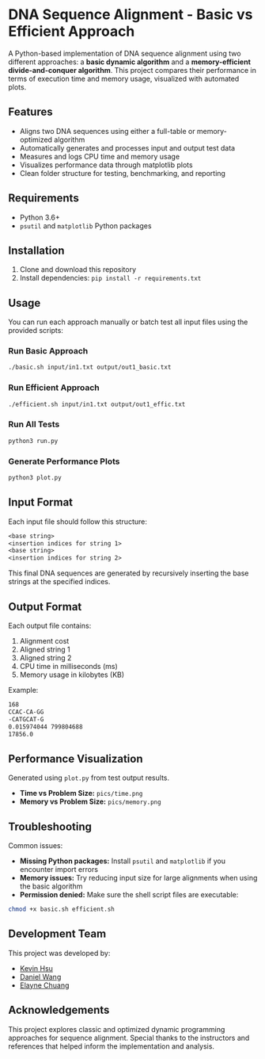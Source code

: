 # DNA Sequence Alignment - Basic vs Efficient Approach
A Python-based implementation of DNA sequence alignment using two different approaches: a **basic dynamic algorithm** and a **memory-efficient divide-and-conquer algorithm**. This project compares their performance in terms of execution time and memory usage, visualized with automated plots.

## Features
- Aligns two DNA sequences using either a full-table or memory-optimized algorithm
- Automatically generates and processes input and output test data
- Measures and logs CPU time and memory usage
- Visualizes performance data through matplotlib plots
- Clean folder structure for testing, benchmarking, and reporting

## Requirements
- Python 3.6+
- `psutil` and `matplotlib` Python packages

## Installation
1. Clone and download this repository
2. Install dependencies: `pip install -r requirements.txt`

## Usage
You can run each approach manually or batch test all input files using the provided scripts:
### Run Basic Approach
```bash
./basic.sh input/in1.txt output/out1_basic.txt
```
### Run Efficient Approach
```bash
./efficient.sh input/in1.txt output/out1_effic.txt
```
### Run All Tests
```bash
python3 run.py
```
### Generate Performance Plots
```bash
python3 plot.py
```

## Input Format
Each input file should follow this structure:
```txt
<base string>
<insertion indices for string 1>
<base string>
<insertion indices for string 2>
```
This final DNA sequences are generated by recursively inserting the base strings at the specified indices.

## Output Format
Each output file contains:
1. Alignment cost
2. Aligned string 1
3. Aligned string 2
4. CPU time in milliseconds (ms)
5. Memory usage in kilobytes (KB)

Example:
```txt
168
CCAC-CA-GG
-CATGCAT-G
0.015974044 799804688
17856.0
```

## Performance Visualization
Generated using `plot.py` from test output results.
- **Time vs Problem Size:** `pics/time.png`
- **Memory vs Problem Size:** `pics/memory.png`

## Troubleshooting
Common issues:
- **Missing Python packages:** Install `psutil` and `matplotlib` if you encounter import errors
- **Memory issues:** Try reducing input size for large alignments when using the basic algorithm
- **Permission denied:** Make sure the shell script files are executable:
```bash
chmod +x basic.sh efficient.sh
```

## Development Team
This project was developed by:
- [Kevin Hsu](https://github.com/khsu88507)
- [Daniel Wang](https://dw1209.github.io)
- [Elayne Chuang](https://github.com/elayswew)

## Acknowledgements
This project explores classic and optimized dynamic programming approaches for sequence alignment. Special thanks to the instructors and references that helped inform the implementation and analysis.
